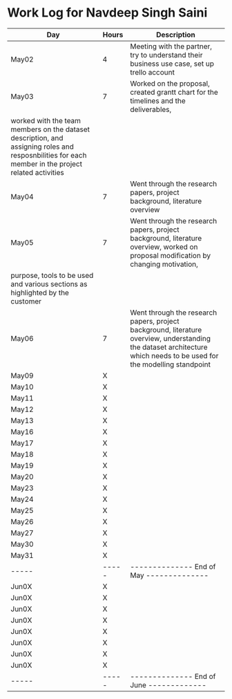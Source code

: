 # Work Log for Navdeep Singh Saini

| Day   | Hours | Description                              |
|-------|-------|------------------------------------------|
| May02 | 4     | Meeting with the partner, try to understand their business use case, set up trello account |
| May03 | 7    |  Worked on the proposal, created grantt chart for the timelines and the deliverables,
worked with the team members on the dataset description, and assigning roles and resposnbilities for each member in the project related activities|
| May04 | 7     |  Went through the research papers, project background, literature overview                                        |
| May05 | 7     |  Went through the research papers, project background, literature overview, worked on proposal modification by changing motivation,
purpose, tools to be used and various sections as highlighted by the customer|
| May06 | 7     |  Went through the research papers, project background, literature overview, understanding the dataset architecture                                    which needs to be used for the modelling standpoint    |
| May09 | X     |                                          |
| May10 | X     |                                          |
| May11 | X     |                                          |
| May12 | X     |                                          |
| May13 | X     |                                          |
| May16 | X     |                                          |
| May17 | X     |                                          |
| May18 | X     |                                          |
| May19 | X     |                                          |
| May20 | X     |                                          |
| May23 | X     |                                          |
| May24 | X     |                                          |
| May25 | X     |                                          |
| May26 | X     |                                          |
| May27 | X     |                                          |
| May30 | X     |                                          |
| May31 | X     |                                          |
| ----- | ----- | -------------- End of May -------------- |
| Jun0X | X     |                                          |
| Jun0X | X     |                                          |
| Jun0X | X     |                                          |
| Jun0X | X     |                                          |
| Jun0X | X     |                                          |
| Jun0X | X     |                                          |
| Jun0X | X     |                                          |
| Jun0X | X     |                                          |
| ----- | ----- | -------------- End of June ------------- |

